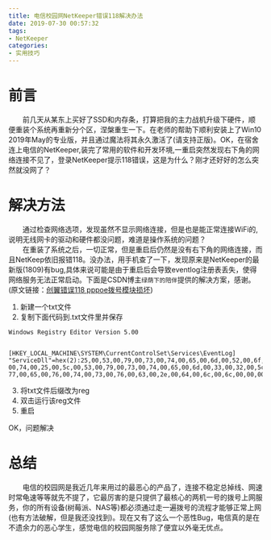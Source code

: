 ```yaml
---
title: 电信校园网NetKeeper错误118解决办法
date: 2019-07-30 00:57:32
tags:
- NetKeeper
categories:
- 实用技巧
---
```


# 前言
&emsp;&emsp;前几天从某东上买好了SSD和内存条，打算把我的主力战机升级下硬件，顺便重装个系统再重新分个区，涅槃重生一下。在老师的帮助下顺利安装上了Win10 2019年May的专业版，并且通过魔法将其永久激活了(请支持正版)。OK，在宿舍连上电信的NetKeeper,装完了常用的软件和开发环境,一重启突然发现右下角的网络连接不见了，登录NetKeeper提示118错误，这是为什么？刚才还好好的怎么突然就没网了？
<!-- more -->
# 解决方法
&emsp;&emsp;通过检查网络选项，发现虽然不显示网络连接，但是也是能正常连接WiFi的,说明无线网卡的驱动和硬件都没问题，难道是操作系统的问题？  
&emsp;&emsp;在重装了系统之后，一切正常，但是重启后仍然是没有右下角的网络连接，而且NetKeep依旧报错118。没办法，用手机查了一下，发现原来是NetKeeper的最新版(1809)有bug,具体来说可能是由于重启后会导致eventlog注册表丢失，使得网络服务无法正常启动。下面是CSDN博主`绿荫下的陪伴`提供的解决方案，感谢。(原文链接：[创翼错误118 pppoe拨号模块损坏](https://blog.csdn.net/qq_43251098/article/details/89419261))  

1. 新建一个txt文件
2. 复制下面代码到.txt文件里并保存
```
Windows Registry Editor Version 5.00


[HKEY_LOCAL_MACHINE\SYSTEM\CurrentControlSet\Services\EventLog]
"ServiceDll"=hex(2):25,00,53,00,79,00,73,00,74,00,65,00,6d,00,52,00,6f,00,6f,\
00,74,00,25,00,5c,00,53,00,79,00,73,00,74,00,65,00,6d,00,33,00,32,00,5c,00,\
77,00,65,00,76,00,74,00,73,00,76,00,63,00,2e,00,64,00,6c,00,6c,00,00,00
```
3. 将txt文件后缀改为reg
4. 双击运行该reg文件
5. 重启

OK，问题解决

# 总结
&emsp;&emsp;电信的校园网是我近几年来用过的最恶心的产品了，连接不稳定总掉线、网速时常龟速等等就先不提了，它最厉害的是只提供了最核心的两机一号的拨号上网服务，你的所有设备(树莓派、NAS等)都必须通过走一遍拨号的流程才能够正常上网(也有方法破解，但是我还没找到)。现在又有了这么一个恶性Bug，电信真的是在不遗余力的恶心学生，感觉电信的校园网服务除了便宜以外毫无优点。